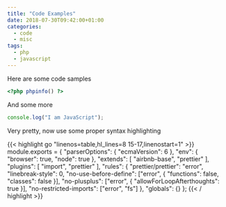 ```yaml
---
title: "Code Examples"
date: 2018-07-30T09:42:00+01:00
categories:
  - code
  - misc
tags:
  - php
  - javascript
---
```


Here are some code samples

```php
<?php phpinfo() ?>
```

And some more

```javascript
console.log("I am JavaScript");
```

Very pretty, now use some proper syntax highlighting

{{< highlight go "linenos=table,hl_lines=8 15-17,linenostart=1" >}}
module.exports = {
  "parserOptions": {
    "ecmaVersion": 6
  },
  "env": {
    "browser": true,
    "node": true
  },
  "extends": [
    "airbnb-base",
    "prettier"
  ],
  "plugins": [
    "import",
    "prettier"
  ],
  "rules": {
    "prettier/prettier": "error",
    "linebreak-style": 0,
    "no-use-before-define": ["error", { "functions": false, "classes": false }],
    "no-plusplus": ["error", { "allowForLoopAfterthoughts": true }],
    "no-restricted-imports": ["error", "fs"]
  },
  "globals": {}
};
{{< / highlight >}}